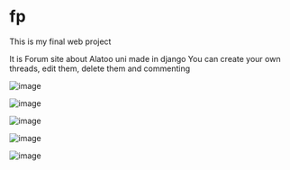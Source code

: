 # fp

This is my final web project

It is Forum site about Alatoo uni made in django
You can create your own threads, edit them, delete them and commenting


![image](https://user-images.githubusercontent.com/73985106/171924364-08acf5ba-fd53-49f4-bec9-8387875c4270.png)


![image](https://user-images.githubusercontent.com/73985106/171924657-dc00dd88-7ae3-4e52-abda-38ca7e96f256.png)

![image](https://user-images.githubusercontent.com/73985106/171925202-229a69d1-9f53-474d-b0fb-4fb27da9a5f0.png)


![image](https://user-images.githubusercontent.com/73985106/171924426-ad0cf4ca-30e5-4497-98ed-cf5cec3ceba0.png)

![image](https://user-images.githubusercontent.com/73985106/171924486-79d2176b-bd39-47a3-bf0d-b26ba130c430.png)
